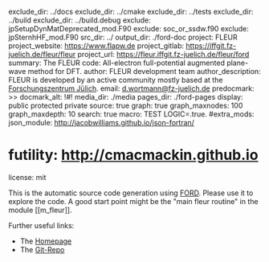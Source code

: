 exclude_dir: ../docs
exclude_dir: ../cmake
exclude_dir: ../tests
exclude_dir: ../build
exclude_dir: ../build.debug
exclude: jpSetupDynMatDeprecated_mod.F90
exclude: soc_or_ssdw.f90
exclude: jpSternhHF_mod.F90
src_dir: ../
output_dir: ./ford-doc
project: FLEUR
project_website: https://www.flapw.de
project_gitlab: https://iffgit.fz-juelich.de/fleur/fleur
project_url: https://fleur.iffgit.fz-juelich.de/fleur/ford
summary: The FLEUR code: All-electron full-potential augmented plane-wave method for DFT.
author: FLEUR development team 
author_description: FLEUR is developed by an active community mostly based at the [Forschungszentrum Jülich](http://www.fz-juelich.de/pgi/pgi-1/EN/Home/home_node.html).
email: d.wortmann@fz-juelich.de
predocmark: >>
docmark_alt: !#!
media_dir: ./media
pages_dir: ./ford-pages
display: public
         protected
         private
source: true
graph: true
graph_maxnodes: 100
graph_maxdepth: 10
search: true
macro: TEST
       LOGIC=.true.
#extra_mods: json_module: http://jacobwilliams.github.io/json-fortran/
#            futility: http://cmacmackin.github.io
license: mit

This is the automatic source code generation using [FORD](https://github.com/Fortran-FOSS-Programmers/ford). Please use it to explore the code. A good start point might be the "main fleur routine" in the module [[m_fleur]].

Further useful links:

* The [Homepage](https://www.flapw.de)
* The [Git-Repo](https://iffgit.fz-juelch.de/fleur/fleur)
